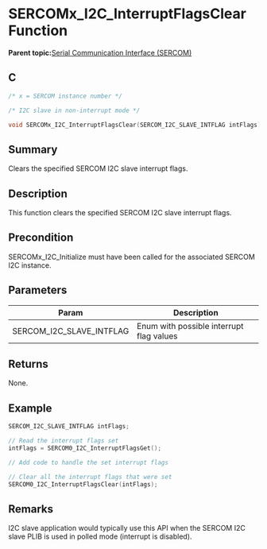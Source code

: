 # SERCOMx\_I2C\_InterruptFlagsClear Function

**Parent topic:**[Serial Communication Interface \(SERCOM\)](GUID-76AE7205-E3EF-4EE6-AC28-5153E3565982.md)

## C

```c
/* x = SERCOM instance number */

/* I2C slave in non-interrupt mode */

void SERCOMx_I2C_InterruptFlagsClear(SERCOM_I2C_SLAVE_INTFLAG intFlags)		
```

## Summary

Clears the specified SERCOM I2C slave interrupt flags.

## Description

This function clears the specified SERCOM I2C slave interrupt flags.

## Precondition

SERCOMx\_I2C\_Initialize must have been called for the associated SERCOM I2C instance.

## Parameters

|Param|Description|
|-----|-----------|
|SERCOM\_I2C\_SLAVE\_INTFLAG|Enum with possible interrupt flag values|

## Returns

None.

## Example

```c
SERCOM_I2C_SLAVE_INTFLAG intFlags;

// Read the interrupt flags set
intFlags = SERCOM0_I2C_InterruptFlagsGet();

// Add code to handle the set interrupt flags

// Clear all the interrupt flags that were set
SERCOM0_I2C_InterruptFlagsClear(intFlags);

```

## Remarks

I2C slave application would typically use this API when the SERCOM I2C slave PLIB is used in polled mode \(interrupt is disabled\).

